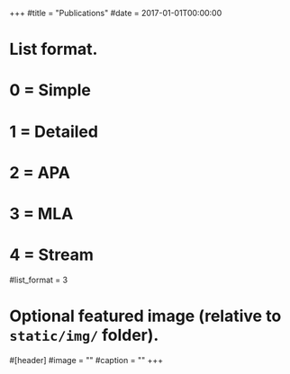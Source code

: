 +++
#title = "Publications"
#date = 2017-01-01T00:00:00

# List format.
#   0 = Simple
#   1 = Detailed
#   2 = APA
#   3 = MLA
#   4 = Stream
#list_format = 3

# Optional featured image (relative to `static/img/` folder).
#[header]
#image = ""
#caption = ""
+++
